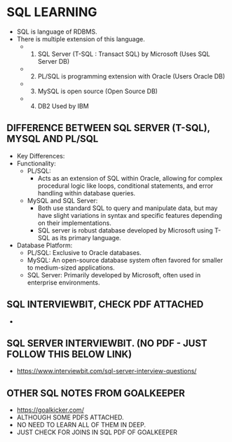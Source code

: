 # SQL LEARNING
* SQL is language of RDBMS.
* There is multiple extension of this language. 
  * 1. SQL Server (T-SQL : Transact SQL) by Microsoft (Uses SQL Server DB)
  * 2. PL/SQL is programming extension with Oracle (Users Oracle DB)
  * 3. MySQL is open source (Open Source DB)
  * 4. DB2 Used by IBM


## DIFFERENCE BETWEEN SQL SERVER (T-SQL), MYSQL AND PL/SQL
* Key Differences:
* Functionality:
  * PL/SQL: 
    * Acts as an extension of SQL within Oracle, allowing for complex procedural logic like loops, conditional statements, and error handling within database queries.
  * MySQL and SQL Server: 
    * Both use standard SQL to query and manipulate data, but may have slight variations in syntax and specific features depending on their implementations.
    * SQL server is robust database developed by Microsoft using T-SQL as its primary language.
* Database Platform:
  * PL/SQL: Exclusive to Oracle databases.
  * MySQL: An open-source database system often favored for smaller to medium-sized applications.
  * SQL Server: Primarily developed by Microsoft, often used in enterprise environments. 

## SQL INTERVIEWBIT, CHECK PDF ATTACHED
* 

## SQL SERVER INTERVIEWBIT. (NO PDF - JUST FOLLOW THIS BELOW LINK)
* https://www.interviewbit.com/sql-server-interview-questions/

## OTHER SQL NOTES FROM GOALKEEPER
* https://goalkicker.com/
* ALTHOUGH SOME PDFS ATTACHED.
* NO NEED TO LEARN ALL OF THEM IN DEEP. 
* JUST CHECK FOR JOINS IN SQL PDF OF GOALKEEPER